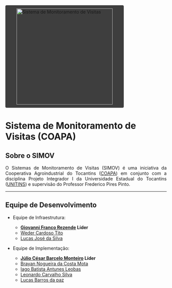 <img src="images/logo.svg" alt="Sistema de Monitoramento de Visitas" width="300" style="background-color: #3e3e3e; border-radius: 4px; padding: 10px 35px"/>

# Sistema de Monitoramento de Visitas (COAPA)

## Sobre o SIMOV

<div style="text-align: justify">O Sistemas de Monitoramento de Visitas (SIMOV) é uma iniciativa da Cooperativa Agroindustrial do Tocantins (<a href="https://www.coapa.com.br/">COAPA</a>) em conjunto com a disciplina Projeto Integrador I da Universidade Estadual do Tocantins (<a href="https://www.unitins.br/nPortal/">UNITINS</a>) e supervisão do Professor Frederico Pires Pinto.</div>

--- 
## Equipe de Desenvolvimento

* Equipe de Infraestrutura:
	- <span style="font-weight:bold">[Giovanni Franco Rezende](https://github.com/giovannifranco1) Líder</span>
	- [Weder Cardoso Tito](https://github.com/WederTito)
	- [Lucas José da Silva](https://github.com/LucasJoseds)
	
* Equipe de Implementação:
	- <span style="font-weight: bold">[Júlio César Barcelo Monteiro](https://github.com/JulCzar) Líder</span> 
	- [Brayan Nogueira da Costa Mota](https://github.com/BrayanMota)
	- [Iago Batista Antunes Leobas](https://github.com/IagoLeobas)
	- [Leonardo Carvalho Silva](https://github.com/leocs000)
	- [Lucas Barros da paz](https://github.com/lucasbarrosz)


